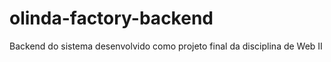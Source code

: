 # olinda-factory-backend
Backend do sistema desenvolvido como projeto final da disciplina de Web II
